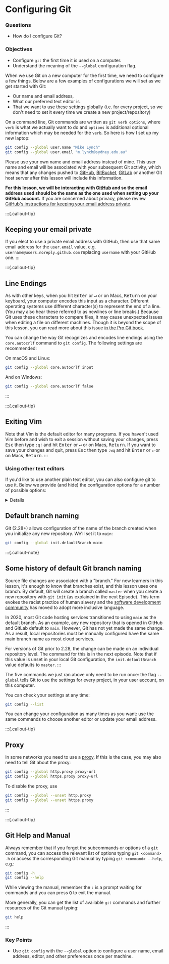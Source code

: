 # Configuring Git

<div class="questions">

### Questions

- How do I configure Git?

</div>

<div class="objectives">

### Objectives

- Configure `git` the first time it is used on a computer.
- Understand the meaning of the `--global` configuration flag.

</div>  


When we use Git on a new computer for the first time,
we need to configure a few things. Below are a few examples
of configurations we will set as we get started with Git:

*   Our name and email address,
*   What our preferred text editor is
*   That we want to use these settings globally (i.e. for every project, so we don't need to set it every time we create a new project/repository)

On a command line, Git commands are written as `git verb options`,
where `verb` is what we actually want to do and `options` is additional optional information which may be needed for the `verb`. So here is how I set up my new laptop:

```sh
git config --global user.name "Mike Lynch"
git config --global user.email "m.lynch@sydney.edu.au"
```
Please use your own name and email address instead of mine. This user name and email will be associated with your subsequent Git activity,
which means that any changes pushed to [GitHub](https://github.com/),
[BitBucket](https://bitbucket.org/),
[GitLab](https://gitlab.com/) or
another Git host server
after this lesson will include this information.

**For this lesson, we will be interacting with [GitHub](https://github.com/) and so the email address used should be the same as the one used when setting up your GitHub account.** If you are concerned about privacy, please review [GitHub's instructions for keeping your email address private](https://help.github.com/articles/keeping-your-email-address-private/). 

:::{.callout-tip}
## Keeping your email private

If you elect to use a private email address with GitHub, then use that same email address for the `user.email` value, e.g. `username@users.noreply.github.com` replacing `username` with your GitHub one.
:::

:::{.callout-tip}
## Line Endings

As with other keys, when you hit <kbd>Enter</kbd> or <kbd>↵</kbd> or on Macs, <kbd>Return</kbd> on your keyboard,
your computer encodes this input as a character.
Different operating systems use different character(s) to represent the end of a line.
(You may also hear these referred to as newlines or line breaks.)
Because Git uses these characters to compare files,
it may cause unexpected issues when editing a file on different machines. 
Though it is beyond the scope of this lesson, you can read more about this issue 
[in the Pro Git book](https://www.git-scm.com/book/en/v2/Customizing-Git-Git-Configuration#_core_autocrlf).

You can change the way Git recognizes and encodes line endings
using the `core.autocrlf` command to `git config`.
The following settings are recommended:

On macOS and Linux:

```sh
git config --global core.autocrlf input
```
And on Windows:

```sh
git config --global core.autocrlf false
```
:::



:::{.callout-tip}
## Exiting Vim

Note that Vim is the default editor for many programs. If you haven't used Vim before and wish to exit a session without saving
your changes, press <kbd>Esc</kbd> then type `:q!` and hit <kbd>Enter</kbd> or <kbd>↵</kbd> or on Macs, <kbd>Return</kbd>.
If you want to save your changes and quit, press <kbd>Esc</kbd> then type `:wq` and hit <kbd>Enter</kbd> or <kbd>↵</kbd> or on Macs, <kbd>Return</kbd>.
:::

### Using other text editors

If you'd like to use another plain text editor, you can also configure git to use it. Below we provide (and hide) the configuration options for a number of possible options:

<details>

<summary>Details</summary>

#### Atom

```sh
git config --global core.editor "atom --wait"
```

#### nano

```sh
git config --global core.editor "nano -w"
```

#### BBEdit (Mac, with command line tools)

```sh
git config --global core.editor "bbedit -w"
```

#### Sublime Text (Mac)

```sh
git config --global core.editor "/Applications/Sublime\ Text.app/Contents/SharedSupport/bin/subl -n -w"
```

#### Sublime Text (Win, 32-bit install)

```sh
git config --global core.editor "'c:/program files (x86)/sublime text 3/sublime_text.exe' -w"
```

#### Sublime Text (Win, 64-bit install)

```sh
git config --global core.editor "'c:/program files/sublime text 3/sublime_text.exe' -w"
```

#### Notepad (Win)

```sh
git config --global core.editor "c:/Windows/System32/notepad.exe"
```

#### Notepad++ (Win, 32-bit install)

```sh
git config --global core.editor "'c:/program files (x86)/Notepad++/notepad++.exe' -multiInst -notabbar -nosession -noPlugin"
```

#### Notepad++ (Win, 64-bit install)

```sh
git config --global core.editor "'c:/program files/Notepad++/notepad++.exe' -multiInst -notabbar -nosession -noPlugin"
```

#### Kate (Linux)

```sh
git config --global core.editor "kate"
```

#### Gedit (Linux)

```sh
git config --global core.editor "gedit --wait --new-window"
```

#### Scratch (Linux)

```sh
git config --global core.editor "scratch-text-editor"
```

#### Emacs

```sh
git config --global core.editor "emacs"
```

#### Vim

```sh
git config --global core.editor "vim"
```

#### VS Code

```sh
git config --global core.editor "code --wait"
```


It is possible to reconfigure the text editor for Git whenever you want to change it.

</details>

## Default branch naming

Git (2.28+) allows configuration of the name of the branch created when you
initialize any new repository.  We'll set it to `main`:

```sh
git config --global init.defaultBranch main
```


:::{.callout-note}
## Some history of default Git branch naming

Source file changes are associated with a "branch." For new learners in this lesson, it's enough to know that branches exist, and this lesson uses one branch.  By default, Git will create a branch called `master`  when you create a new repository with `git init` (as explained in the next Episode). This term evokes the racist practice of human slavery and the 
[software development community](https://github.com/github/renaming)  has moved to adopt more inclusive language. 

In 2020, most Git code hosting services transitioned to using `main` as the default 
branch. As an example, any new repository that is opened in GitHub and GitLab default 
to `main`.  However, Git has not yet made the same change.  As a result, local repositories 
must be manually configured have the same main branch name as most cloud services.  

For versions of Git prior to 2.28, the change can be made on an individual repository level.  The  command for this is in the next episode.  Note that if this value is unset in your local Git configuration, the `init.defaultBranch` value defaults to `master`.
:::

The five commands we just ran above only need to be run once: the flag `--global` tells Git
to use the settings for every project, in your user account, on this computer.

You can check your settings at any time:

```sh
git config --list
```

You can change your configuration as many times as you want: use the
same commands to choose another editor or update your email address.

:::{.callout-tip}
## Proxy

In some networks you need to use a
[proxy](https://en.wikipedia.org/wiki/Proxy_server). If this is the case, you
may also need to tell Git about the proxy:

```sh
git config --global http.proxy proxy-url
git config --global https.proxy proxy-url
```

To disable the proxy, use

```sh
git config --global --unset http.proxy
git config --global --unset https.proxy
```
:::

:::{.callout-tip}
## Git Help and Manual

Always remember that if you forget the subcommands or options of a `git` command, you can access the
relevant list of options typing `git <command> -h` or access the corresponding Git manual by typing
`git <command> --help`, e.g.:

```sh
git config -h
git config --help
```
While viewing the manual, remember the `:` is a prompt waiting for commands and you can press <kbd>Q</kbd> to exit the manual.

More generally, you can get the list of available `git` commands and further resources of the Git manual typing:

```sh
git help
```
:::

<div class="keypoints">

### Key Points

- Use `git config` with the `--global` option to configure a user name, email address, editor, and other preferences once per machine.

</div>  